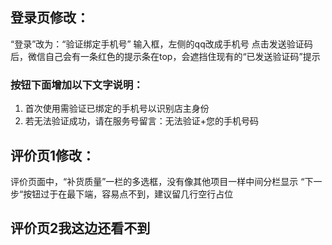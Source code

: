 ﻿## 登录页修改：

“登录”改为：“验证绑定手机号”
输入框，左侧的qq改成手机号
点击发送验证码后，微信自己会有一条红色的提示条在top，会遮挡住现有的“已发送验证码”提示

### 按钮下面增加以下文字说明：
1. 首次使用需验证已绑定的手机号以识别店主身份
2. 若无法验证成功，请在服务号留言：无法验证+您的手机号码

## 评价页1修改：
评价页面中，“补货质量”一栏的多选框，没有像其他项目一样中间分栏显示
“下一步“按钮过于在最下端，容易点不到，建议留几行空行占位

## 评价页2我这边还看不到